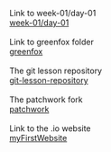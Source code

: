 Link to week-01/day-01 
<br>
[week-01/day-01](https://github.com/green-fox-academy/szabadiandras/tree/master/week-01/day-01 "w1d1")
<br><br>
Link to greenfox folder
<br>
[greenfox](https://github.com/green-fox-academy/szabadiandras/tree/master/week-01/day-02/greenfox "greenfox")
<br><br>
The git lesson repository
<br>
[git-lesson-repository](https://github.com/green-fox-academy/szabadiandras/tree/master/week-01/day-02/greenfox/git-lesson-repository "git-lesson-repository")
<br><br>
The patchwork fork
<br>
[patchwork](https://github.com/szabadiandras/patchwork "patchwork fork from jlord.github.io")
<br><br>
Link to the .io website
<br>
[myFirstWebsite](https://github.com/szabadiandras/szabadiandras.github.io "szabadiandras.github.io")
